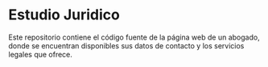 # Estudio Juridico
Este repositorio contiene el código fuente de la página web de un abogado, donde se encuentran disponibles sus datos de contacto y los servicios legales que ofrece.
